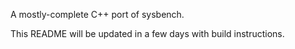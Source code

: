 A mostly-complete C++ port of sysbench. 

This README will be updated in a few days with build instructions.

